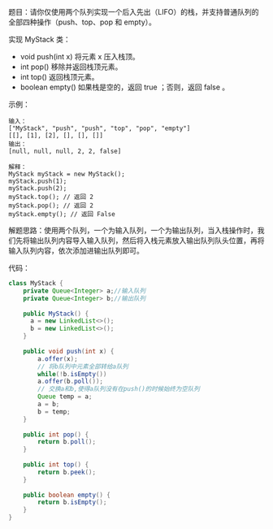 题目：请你仅使用两个队列实现一个后入先出（LIFO）的栈，并支持普通队列的全部四种操作（push、top、pop 和 empty）。

实现 MyStack 类：

- void push(int x) 将元素 x 压入栈顶。
- int pop() 移除并返回栈顶元素。
- int top() 返回栈顶元素。
- boolean empty() 如果栈是空的，返回 true ；否则，返回 false 。

示例：

```shell
输入：
["MyStack", "push", "push", "top", "pop", "empty"]
[[], [1], [2], [], [], []]
输出：
[null, null, null, 2, 2, false]

解释：
MyStack myStack = new MyStack();
myStack.push(1);
myStack.push(2);
myStack.top(); // 返回 2
myStack.pop(); // 返回 2
myStack.empty(); // 返回 False
```

解题思路：使用两个队列，一个为输入队列，一个为输出队列，当入栈操作时，我们先将输出队列内容导入输入队列，然后将入栈元素放入输出队列队头位置，再将输入队列内容，依次添加进输出队列即可。

代码：

```java
class MyStack {
    private Queue<Integer> a;//输入队列
    private Queue<Integer> b;//输出队列
  
    public MyStack() {
      a = new LinkedList<>();
      b = new LinkedList<>();
    }
    
    public void push(int x) {
        a.offer(x);
        // 将b队列中元素全部转给a队列
        while(!b.isEmpty())
        a.offer(b.poll());
        // 交换a和b,使得a队列没有在push()的时候始终为空队列
        Queue temp = a;
        a = b;
        b = temp;
    }
    
    public int pop() {
    	return b.poll();
    }
    
    public int top() {
    	return b.peek();
    }
    
    public boolean empty() {
    	return b.isEmpty();
    }
}
```

